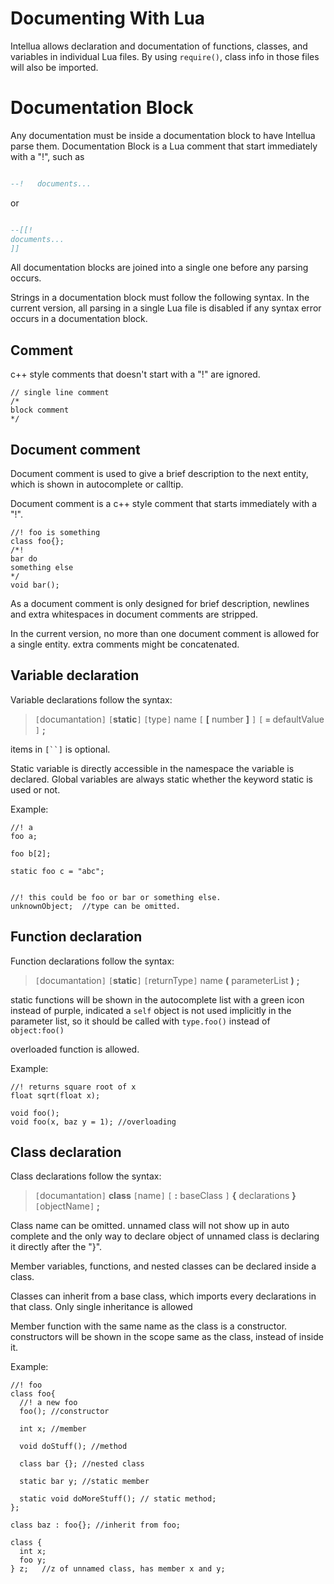 # Documenting With Lua #

Intellua allows declaration and documentation of functions, classes, and variables in individual Lua files. By using `require()`, class info in those files will also be imported.


# Documentation Block #
Any documentation must be inside a documentation block to have Intellua parse them. Documentation Block is a Lua comment that start immediately with a "!", such as
```lua

--!   documents...
```
or
```lua

--[[!
documents...
]]
```
All documentation blocks are joined into a single one before any parsing occurs.

Strings in a documentation block must follow the following syntax. In the current version, all parsing in a single Lua file is disabled if any syntax error occurs in a documentation block.

## Comment ##
c++ style comments that doesn't start with a "!" are ignored.
```
// single line comment
/*
block comment
*/
```

## Document comment ##
Document comment is used to give a brief description to the next entity, which is shown in autocomplete or calltip.

Document comment is a c++ style comment that starts immediately with a "!".
```
//! foo is something
class foo{};
/*!
bar do
something else
*/
void bar();
```

As a document comment is only designed for brief description, newlines and extra whitespaces in document comments are stripped.

In the current version, no more than one document comment is allowed for a single entity. extra comments might be concatenated.

## Variable declaration ##
Variable declarations follow the syntax:

> `[`documantation`]` `[`**static**`]` `[`type`]` name `[` **[** number **]** `]` `[` **`=`** defaultValue `]` **;**

items in `[``]` is optional.

Static variable is directly accessible in the namespace the variable is declared. Global variables are always static whether the keyword static is used or not.

Example:
```
//! a
foo a;

foo b[2];

static foo c = "abc";


//! this could be foo or bar or something else.
unknownObject;  //type can be omitted.
```

## Function declaration ##
Function declarations follow the syntax:

> `[`documantation`]` `[`**static**`]` `[`returnType`]` name **(** parameterList **)** **;**

static functions will be shown in the autocomplete list with a green icon instead of purple, indicated a `self` object is not used implicitly in the parameter list, so it should be called with `type.foo()` instead of `object:foo()`

overloaded function is allowed.

Example:
```
//! returns square root of x
float sqrt(float x);

void foo();
void foo(x, baz y = 1); //overloading
```
## Class declaration ##
Class declarations follow the syntax:
> `[`documantation`]` **class** `[`name`]` `[` **:** baseClass `]` **{** declarations **}** `[`objectName`]` **;**

Class name can be omitted. unnamed class will not show up in auto complete and the only way to declare object of unnamed class is declaring it directly after the "}".

Member variables, functions, and nested classes can be declared inside a class.

Classes can inherit from a base class, which imports every declarations in that class. Only single inheritance is allowed

Member function with the same name as the class is a constructor. constructors will be shown in the scope same as the class, instead of inside it.

Example:
```
//! foo
class foo{
  //! a new foo
  foo(); //constructor
  
  int x; //member

  void doStuff(); //method
  
  class bar {}; //nested class

  static bar y; //static member

  static void doMoreStuff(); // static method;
};

class baz : foo{}; //inherit from foo;

class {
  int x;
  foo y;
} z;   //z of unnamed class, has member x and y;
```